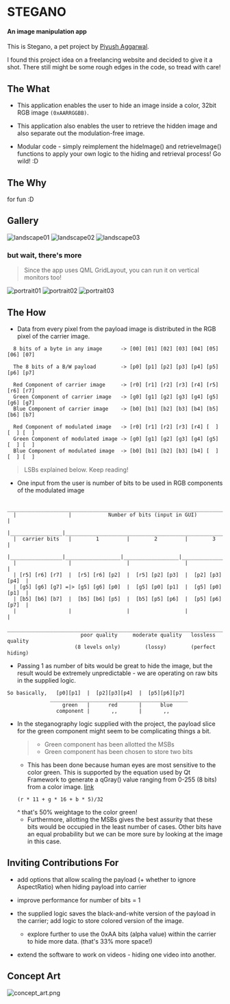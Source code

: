 # STEGANO
#### An image manipulation app

This is Stegano, a pet project by [Piyush Aggarwal](https://www.google.com/search?q=piyush+aggarwal+taskmaster9001+brute4s99).

I found this project idea on a freelancing website and decided to give it a shot. There still might be some rough edges in the code, so tread with care!

## The What

- This application enables the user to hide an image inside a color, 32bit RGB image `(0xAARRGGBB)`.

- This application also enables the user to retrieve the hidden image and also separate out the modulation-free image.

- Modular code - simply reimplement the hideImage() and retrieveImage() functions to apply your own logic to the hiding and retrieval process! Go wild! :D

## The Why

for fun :D

## Gallery

![landscape01](https://i.imgur.com/8ICmKDX.png)
![landscape02](https://i.imgur.com/jMbL8R0.png)
![landscape03](https://i.imgur.com/6TiP3Mj.png)

### but wait, there's more

> Since the app uses QML GridLayout, you can run it on vertical monitors too!

![portrait01](https://i.imgur.com/jsmcsPc.png)
![portrait02](https://i.imgur.com/mn3rJIK.png)
![portrait03](https://i.imgur.com/0AbIqJP.png)

## The How

- Data from every pixel from the payload image is distributed in the RGB pixel of the carrier image.

```
  8 bits of a byte in any image      -> [00] [01] [02] [03] [04] [05] [06] [07]

  The 8 bits of a B/W payload        -> [p0] [p1] [p2] [p3] [p4] [p5] [p6] [p7]

  Red Component of carrier image     -> [r0] [r1] [r2] [r3] [r4] [r5] [r6] [r7]
  Green Component of carrier image   -> [g0] [g1] [g2] [g3] [g4] [g5] [g6] [g7]
  Blue Component of carrier image    -> [b0] [b1] [b2] [b3] [b4] [b5] [b6] [b7]

  Red Component of modulated image   -> [r0] [r1] [r2] [r3] [r4] [  ] [  ] [  ]
  Green Component of modulated image -> [g0] [g1] [g2] [g3] [g4] [g5] [  ] [  ]
  Blue Component of modulated image  -> [b0] [b1] [b2] [b3] [b4] [  ] [  ] [  ]
```

> LSBs explained below. Keep reading!

-  One input from the user is number of bits to be used in RGB components of the modulated image

```
  ____________________________________________________________________________
  |                 |            Number of bits (input in GUI)               |
  |_________________|________________________________________________________|
  |  carrier bits   |        1         |        2         |        3         |
  |_________________|__________________|__________________|__________________|
  |                 |                  |                  |                  |
  | [r5] [r6] [r7]  |  [r5] [r6] [p2]  |  [r5] [p2] [p3]  |  [p2] [p3] [p4]  |
  | [g5] [g6] [g7] =|> [g5] [g6] [p0]  |  [g5] [p0] [p1]  |  [g5] [p0] [p1]  |
  | [b5] [b6] [b7]  |  [b5] [b6] [p5]  |  [b5] [p5] [p6]  |  [p5] [p6] [p7]  |
  |                 |                  |                  |                  |
  ____________________________________________________________________________
                        poor quality     moderate quality   lossless quality
                      (8 levels only)        (lossy)        (perfect hiding)
```

- Passing 1 as number of bits would be great to hide the image, but the result would be extremely unpredictable - we are operating on raw bits in the supplied logic.

```
So basically,   [p0][p1]  |  [p2][p3][p4]  |  [p5][p6][p7]
              _____________________________________________
                  green   |      red       |      blue
                component |       ,,       |       ,,
```

- In the steganography logic supplied with the project, the payload slice for the green component might seem to be complicating things a bit.
    >- Green component has been allotted the MSBs
    >- Green component has been chosen to store two bits
    - This has been done because human eyes are most sensitive to the color green. This is supported by the equation used by Qt Framework to generate a qGray() value ranging from 0-255 (8 bits) from a color image. [link](https://doc.qt.io/qt-5/qcolor.html#qGray)
    ```
    (r * 11 + g * 16 + b * 5)/32
    ```
    ^ that's 50% weightage to the color green!
    - Furthermore, allotting the MSBs gives the best assurity that these bits would be occupied in the least number of cases. Other bits have an equal probability but we can be more sure by looking at the image in this case.


## Inviting Contributions For

- add options that allow scaling the payload (+ whether to ignore AspectRatio) when hiding payload into carrier

- improve performance for number of bits = 1

- the supplied logic saves the black-and-white version of the payload in the carrier; add logic to store colored version of the image.
    - explore further to use the 0xAA bits (alpha value) within the carrier to hide more data. (that's 33% more space!)

- extend the software to work on videos - hiding one video into another.

## Concept Art

![concept_art.png](https://i.imgur.com/RLOfZ4L.jpg)